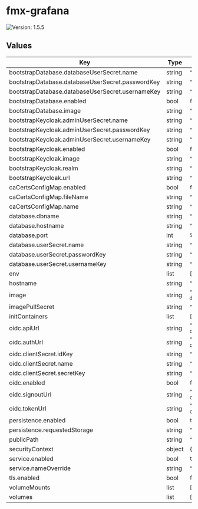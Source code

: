 # fmx-grafana

![Version: 1.5.5](https://img.shields.io/badge/Version-1.5.5-informational?style=flat-square)

## Values

| Key | Type | Default | Description |
|-----|------|---------|-------------|
| bootstrapDatabase.databaseUserSecret.name | string | `"grafana-bootstrap-db-user"` |  |
| bootstrapDatabase.databaseUserSecret.passwordKey | string | `"password"` |  |
| bootstrapDatabase.databaseUserSecret.usernameKey | string | `"username"` |  |
| bootstrapDatabase.enabled | bool | `false` |  |
| bootstrapDatabase.image | string | `"ghcr.io/zalando/spilo-17:4.0-p2"` |  |
| bootstrapKeycloak.adminUserSecret.name | string | `"keycloak-admin"` |  |
| bootstrapKeycloak.adminUserSecret.passwordKey | string | `"password"` |  |
| bootstrapKeycloak.adminUserSecret.usernameKey | string | `"username"` |  |
| bootstrapKeycloak.enabled | bool | `false` |  |
| bootstrapKeycloak.image | string | `"curlimages/curl:8.15.0"` |  |
| bootstrapKeycloak.realm | string | `"firemetrics"` |  |
| bootstrapKeycloak.url | string | `"https://example.com/auth"` |  |
| caCertsConfigMap.enabled | bool | `false` |  |
| caCertsConfigMap.fileName | string | `"ca-certificates.crt"` |  |
| caCertsConfigMap.name | string | `"ca-certs"` |  |
| database.dbname | string | `"firemetrics"` |  |
| database.hostname | string | `"postgres"` |  |
| database.port | int | `5432` |  |
| database.userSecret.name | string | `"grafana-db-user"` |  |
| database.userSecret.passwordKey | string | `"password"` |  |
| database.userSecret.usernameKey | string | `"username"` |  |
| env | list | `[]` |  |
| hostname | string | `"example.com"` |  |
| image | string | `"ghcr.io/firemetrics/firemetrics-dashboards:01e5524"` |  |
| imagePullSecret | string | `""` |  |
| initContainers | list | `[]` |  |
| oidc.apiUrl | string | `"http://example.com/openid-connect/userinfo"` |  |
| oidc.authUrl | string | `"http://example.com/openid-connect/auth"` |  |
| oidc.clientSecret.idKey | string | `"id"` |  |
| oidc.clientSecret.name | string | `"grafana-oidc-client"` |  |
| oidc.clientSecret.secretKey | string | `"secret"` |  |
| oidc.enabled | bool | `false` |  |
| oidc.signoutUrl | string | `"http://example.com/openid-connect/logout"` |  |
| oidc.tokenUrl | string | `"http://example.com/openid-connect/token"` |  |
| persistence.enabled | bool | `true` |  |
| persistence.requestedStorage | string | `"2Gi"` |  |
| publicPath | string | `""` |  |
| securityContext | object | `{}` |  |
| service.enabled | bool | `true` |  |
| service.nameOverride | string | `""` |  |
| tls.enabled | bool | `false` |  |
| volumeMounts | list | `[]` |  |
| volumes | list | `[]` |  |

